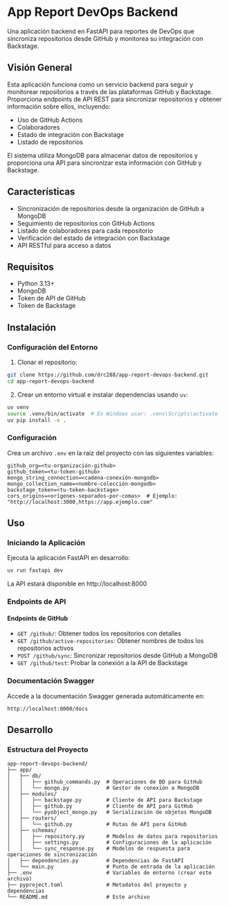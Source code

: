 # App Report DevOps Backend

Una aplicación backend en FastAPI para reportes de DevOps que sincroniza repositorios desde GitHub y monitorea su integración con Backstage.

## Visión General

Esta aplicación funciona como un servicio backend para seguir y monitorear repositorios a través de las plataformas GitHub y Backstage. Proporciona endpoints de API REST para sincronizar repositorios y obtener información sobre ellos, incluyendo:

- Uso de GitHub Actions
- Colaboradores
- Estado de integración con Backstage
- Listado de repositorios

El sistema utiliza MongoDB para almacenar datos de repositorios y proporciona una API para sincronizar esta información con GitHub y Backstage.

## Características

- Sincronización de repositorios desde la organización de GitHub a MongoDB
- Seguimiento de repositorios con GitHub Actions
- Listado de colaboradores para cada repositorio
- Verificación del estado de integración con Backstage
- API RESTful para acceso a datos

## Requisitos

- Python 3.13+
- MongoDB
- Token de API de GitHub
- Token de Backstage

## Instalación

### Configuración del Entorno

1. Clonar el repositorio:

```bash
git clone https://github.com/drc288/app-report-devops-backend.git
cd app-report-devops-backend
```

2. Crear un entorno virtual e instalar dependencias usando `uv`:

```bash
uv venv
source .venv/bin/activate  # En Windows usar: .venv\Scripts\activate
uv pip install -e .
```

### Configuración

Crea un archivo `.env` en la raíz del proyecto con las siguientes variables:

```
github_org=<tu-organización-github>
github_token=<tu-token-github>
mongo_string_connection=<cadena-conexión-mongodb>
mongo_collection_name=<nombre-colección-mongodb>
backstage_token=<tu-token-backstage>
cors_origins=<orígenes-separados-por-comas>  # Ejemplo: "http://localhost:3000,https://app.ejemplo.com"
```

## Uso

### Iniciando la Aplicación

Ejecuta la aplicación FastAPI en desarrollo:

```bash
uv run fastapi dev
```

La API estará disponible en http://localhost:8000

### Endpoints de API

#### Endpoints de GitHub

- `GET /github/`: Obtener todos los repositorios con detalles
- `GET /github/active-repositories`: Obtener nombres de todos los repositorios activos
- `POST /github/sync`: Sincronizar repositorios desde GitHub a MongoDB
- `GET /github/test`: Probar la conexión a la API de Backstage

### Documentación Swagger

Accede a la documentación Swagger generada automáticamente en:

```
http://localhost:8000/docs
```

## Desarrollo

### Estructura del Proyecto

```
app-report-devops-backend/
├── app/
│   ├── db/
│   │   ├── github_commands.py  # Operaciones de BD para GitHub
│   │   └── mongo.py            # Gestor de conexión a MongoDB
│   ├── modules/
│   │   ├── backstage.py        # Cliente de API para Backstage
│   │   ├── github.py           # Cliente de API para GitHub
│   │   └── pyobject_mongo.py   # Serialización de objetos MongoDB
│   ├── routers/
│   │   └── github.py           # Rutas de API para GitHub
│   ├── schemas/
│   │   ├── repository.py       # Modelos de datos para repositorios
│   │   ├── settings.py         # Configuraciones de la aplicación
│   │   └── sync_response.py    # Modelos de respuesta para operaciones de sincronización
│   ├── dependencies.py         # Dependencias de FastAPI
│   └── main.py                 # Punto de entrada de la aplicación
├── .env                        # Variables de entorno (crear este archivo)
├── pyproject.toml              # Metadatos del proyecto y dependencias
└── README.md                   # Este archivo
```
